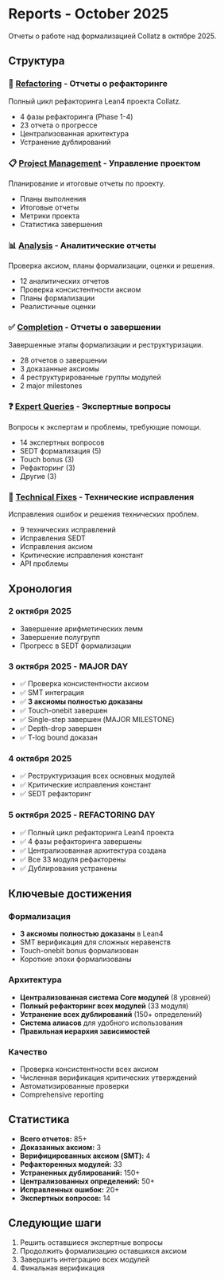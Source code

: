 # Reports - October 2025

Отчеты о работе над формализацией Collatz в октябре 2025.

## Структура

### 🔄 [Refactoring](refactoring/) - Отчеты о рефакторинге
Полный цикл рефакторинга Lean4 проекта Collatz.
- 4 фазы рефакторинга (Phase 1-4)
- 23 отчета о прогрессе
- Централизованная архитектура
- Устранение дублирований

### 📋 [Project Management](project-management/) - Управление проектом
Планирование и итоговые отчеты по проекту.
- Планы выполнения
- Итоговые отчеты
- Метрики проекта
- Статистика завершения

### 📊 [Analysis](analysis/) - Аналитические отчеты
Проверка аксиом, планы формализации, оценки и решения.
- 12 аналитических отчетов
- Проверка консистентности аксиом
- Планы формализации
- Реалистичные оценки

### ✅ [Completion](completion/) - Отчеты о завершении
Завершенные этапы формализации и реструктуризации.
- 28 отчетов о завершении
- 3 доказанные аксиомы
- 4 реструктурированные группы модулей
- 2 major milestones

### ❓ [Expert Queries](expert-queries/) - Экспертные вопросы
Вопросы к экспертам и проблемы, требующие помощи.
- 14 экспертных вопросов
- SEDT формализация (5)
- Touch bonus (3)
- Рефакторинг (3)
- Другие (3)

### 🔧 [Technical Fixes](technical-fixes/) - Технические исправления
Исправления ошибок и решения технических проблем.
- 9 технических исправлений
- Исправления SEDT
- Исправления аксиом
- Критические исправления констант
- API проблемы

## Хронология

### 2 октября 2025
- Завершение арифметических лемм
- Завершение полугрупп
- Прогресс в SEDT формализации

### 3 октября 2025 - **MAJOR DAY**
- ✅ Проверка консистентности аксиом
- ✅ SMT интеграция
- ✅ **3 аксиомы полностью доказаны**
- ✅ Touch-onebit завершен
- ✅ Single-step завершен (MAJOR MILESTONE)
- ✅ Depth-drop завершен
- ✅ T-log bound доказан

### 4 октября 2025
- ✅ Реструктуризация всех основных модулей
- ✅ Критические исправления констант
- ✅ SEDT рефакторинг

### 5 октября 2025 - **REFACTORING DAY**
- ✅ Полный цикл рефакторинга Lean4 проекта
- ✅ 4 фазы рефакторинга завершены
- ✅ Централизованная архитектура создана
- ✅ Все 33 модуля рефакторены
- ✅ Дублирования устранены

## Ключевые достижения

### Формализация
- **3 аксиомы полностью доказаны** в Lean4
- SMT верификация для сложных неравенств
- Touch-onebit bonus формализован
- Короткие эпохи формализованы

### Архитектура
- **Централизованная система Core модулей** (8 уровней)
- **Полный рефакторинг всех модулей** (33 модуля)
- **Устранение всех дублирований** (150+ определений)
- **Система алиасов** для удобного использования
- **Правильная иерархия зависимостей**

### Качество
- Проверка консистентности всех аксиом
- Численная верификация критических утверждений
- Автоматизированные проверки
- Comprehensive reporting

## Статистика

- **Всего отчетов:** 85+
- **Доказанных аксиом:** 3
- **Верифицированных аксиом (SMT):** 4
- **Рефакторенных модулей:** 33
- **Устраненных дублирований:** 150+
- **Централизованных определений:** 50+
- **Исправленных ошибок:** 20+
- **Экспертных вопросов:** 14

## Следующие шаги

1. Решить оставшиеся экспертные вопросы
2. Продолжить формализацию оставшихся аксиом
3. Завершить интеграцию всех модулей
4. Финальная верификация